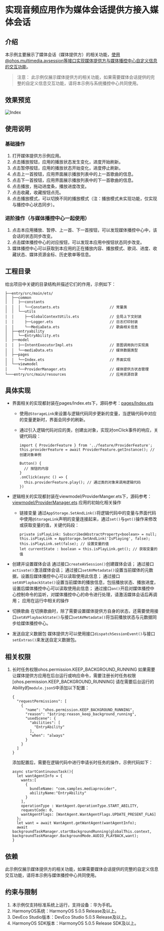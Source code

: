 # 实现音频应用作为媒体会话提供方接入媒体会话

## 介绍

本示例主要展示了媒体会话（媒体提供方）的相关功能，使用@ohos.multimedia.avsession等接口实现媒体提供方与媒体播控中心自定义信息的交互功能。

> 注意：
> 此示例仅展示媒体提供方的相关功能，如果需要媒体会话提供的完整的自定义信息交互功能，请将本示例与系统播控中心共同使用。

## 效果预览

![Index](screenshot/device/media_provider.gif) 

## 使用说明

### 基础操作

1. 打开媒体提供方示例应用。
2. 点击播放按钮，应用的播放状态发生变化，进度开始刷新。
3. 点击暂停按钮，应用的播放状态开始变化，进度停止刷新。
4. 点击上一首按钮，应用界面展示播放列表中的上一首歌曲的信息。
5. 点击下一首按钮，应用界面展示播放列表中的下一首歌曲的信息。
6. 点击播放，拖动进度条，播放进度改变。
7. 点击收藏，收藏按钮点亮。
8. 点击播放模式，可以切换不同的播放模式（注：播放模式未实现功能，仅实现与播控中心状态同步）。

### 进阶操作（与媒体播控中心一起使用）

1. 点击本应用播放、暂停、上一首、下一首按钮，可以发现媒体播控中心中，该会话的状态同步改变。
2. 点击媒体播控中心的对应按钮，可以发现本应用中按钮状态同步改变。
3. 媒体播控中心可以获取到本应用的正在播放内容、播放模式、歌词、进度、收藏状态、媒体资源金标、历史歌单等信息。

## 工程目录

给出项目中关键的目录结构并描述它们的作用，示例如下：

```
├──entry/src/main/ets/
│  ├──common
│  │  ├──constants
│  │  │  └──Constants.ets                       // 常量类
│  │  └──utils
│  │     ├──GlobalContextUtils.ets              // 全局上下文封装
│  │     ├──Logger.ets                          // 日志打印封装
│  │     └──MediaData.ets                       // 歌曲相关信息
│  ├──entryability
│  │  └──EntryAbility.ets  
│  ├──model
│  │  ├──IntentExecutorImpl.ets                 // 意图调用执行实现类
│  │  └──mediaData.ets                          // 媒体数据类型  
│  ├──pages
│  │  └──Index.ets                              // 界面实现
│  └──viewmodel
│     └──ProviderManager.ets                    // 媒体提供方状态管理
└───entry/src/main/resources                    // 应用资源目录
```

## 具体实现

* 界面相关的实现都封装在pages/Index.ets下，源码参考：[pages/Index.ets](./entry/src/main/ets/pages/Index.ets)
  
  * 使用`@StorageLink`来设置与逻辑代码同步更新的变量，当逻辑代码中对应的变量更新时，界面会同步的刷新。
  
  * 通过引入逻辑代码对应的类，创建出对象，实现对onClick事件的响应，关键代码段：
    
    ```ets
    import { ProviderFeature } from '../feature/ProviderFeature';
    this.providerFeature = await ProviderFeature.getInstance(); // 创建对象单例
    
    Button() {
      // 按钮的内容
    }
    .onClick(async () => {
      this.providerFeature.play(); // 通过类的对象来调用逻辑代码
    })
    ```

* 逻辑相关的实现都封装在viewmodel/ProviderManger.ets下，源码参考：[viewmodel/ProviderManager.ets](entry/src/main/ets/viewmodel/ProviderManager.ets)
  应用的初始化相关操作
  
  * 链接变量
    通过`AppStorage.SetAndLink()`将逻辑代码中的变量与界面代码中使用`@StorageLink`声明的变量连接起来，通过`set()`与`get()`操作来修改或获取变量的值，关键代码段：
    
    ```ets
    private isPlayLink: SubscribedAbstractProperty<boolean> = null;
    this.isPlayLink = AppStorage.SetAndLink('IsPlaying', false);
    this.isPlayLink.set(false); // 设置变量的值
    let currentState : boolean = this.isPlayLink.get(); // 获取变量的值
    ```

* 创建并设置媒体会话
  通过接口`createAVSession()`创建媒体会话；
  通过接口`activate()`激活媒体会话；
  通过接口`setAVMetadata()`设置当前媒体的元数据，设置后媒体播控中心可以读取使用此信息；
  通过接口`setAVPlaybackState()`设置当前媒体的播放信息，包括播放状态、播放进度，设置后媒体播控中心可以读取使用此信息；
  通过接口`on()`开启对媒体播控中心控制命令的监听，对媒体播控中心的命令进行处理，请激活媒体会话后再调用；
  应用在运行中相关的操作

* 切换歌曲
  在切换歌曲时，除了需要设置媒体提供方自身的状态，还需要使用接口`setAVPlaybackState()`与接口`setAVMetadata()`将当前播放状态与元数据同步给媒体播控中心。

* 发送自定义数据包
  媒体提供方可以使用接口`dispatchSessionEvent()`与接口`setExtras()`来发送自定义数据包。

## 相关权限

1. 长时任务权限ohos.permission.KEEP_BACKGROUND_RUNNING
   如果需要让媒体提供方应用在后台运行或响应命令，需要注册长时任务权限[ohos.permission.KEEP_BACKGROUND_RUNNING]
   请在需要后台运行的Ability的`module.json5`中添加以下配置：
   
   ```json5
   {
     "requestPermissions": [
       {
         "name": "ohos.permission.KEEP_BACKGROUND_RUNNING",
         "reason": "$string:reason_keep_background_running",
         "usedScene": {
           "abilities": [
             "EntryAbility"
           ],
           "when": "always"
         }
       }
     ]
   }
   ```
   
   添加配置后，需要在逻辑代码中进行申请长时任务的操作，示例代码如下：
   
   ```ets
   async startContinuousTask(){
     let wantAgentInfo = {
       wants:[
         {
           bundleName: "com.samples.mediaprovider",
           abilityName:"EntryAbility"
         }
       ],
       operationType : WantAgent.OperationType.START_ABILITY,
       requestCode: 0,
       wantAgentFlags: [WantAgent.WantAgentFlags.UPDATE_PRESENT_FLAG]
     };
     let want = await WantAgent.getWantAgent(wantAgentInfo);
     await backgroundTaskManager.startBackgroundRunning(globalThis.context, backgroundTaskManager.BackgroundMode.AUDIO_PLAYBACK,want);
   }
   ```

## 依赖

此示例仅展示媒体提供方的相关功能，如果需要媒体会话提供的完整的自定义信息交互功能，请将本示例与媒体播控中心共同使用。

## 约束与限制

1. 本示例仅支持标准系统上运行，支持设备：华为手机。
2. HarmonyOS系统：HarmonyOS 5.0.5 Release及以上。
3. DevEco Studio版本：DevEco Studio 5.0.5 Release及以上。
4. HarmonyOS SDK版本：HarmonyOS 5.0.5 Release SDK及以上。
